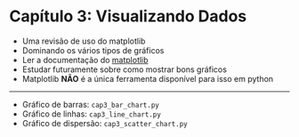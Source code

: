 # Capítulo 3: Visualizando Dados

- Uma revisão de uso do matplotlib
- Dominando os vários tipos de gráficos
- Ler a documentação do [matplotlib](https://matplotlib.org)
- Estudar futuramente sobre como mostrar bons gráficos
- Matplotlib **NÃO** é a única ferramenta disponível para isso em python

___

- Gráfico de barras: ```cap3_bar_chart.py```
- Gráfico de linhas: ```cap3_line_chart.py```
- Gráfico de dispersão: ```cap3_scatter_chart.py```
